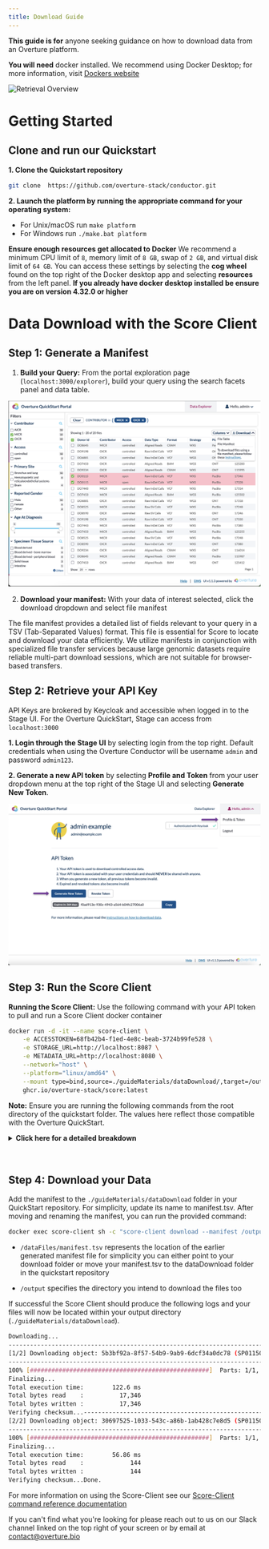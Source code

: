 ```yaml
---
title: Download Guide
---
```


**This guide is for** anyone seeking guidance on how to download data from an Overture platform. 

**You will need** docker installed. We recommend using Docker Desktop; for more information, visit [Dockers website](https://www.docker.com/products/docker-desktop/)

![Retrieval Overview](./assets/dataRetrieval.png 'End Goal')

# Getting Started

## Clone and run our Quickstart

**1. Clone the Quickstart repository**

```bash
git clone  https://github.com/overture-stack/conductor.git
```

**2. Launch the platform by running the appropriate command for your operating system:**

- For Unix/macOS run `make platform`
- For Windows run `./make.bat platform`

<Warning>**Ensure enough resources get allocated to Docker** We recommend a minimum CPU limit of `8`, memory limit of `8 GB`, swap of `2 GB`, and virtual disk limit of `64 GB`. You can access these settings by selecting the **cog wheel** found on the top right of the Docker desktop app and selecting **resources** from the left panel. **If you already have docker desktop installed be ensure you are on version 4.32.0 or higher**</Warning>

# Data Download with the Score Client

## Step 1: Generate a Manifest

1. **Build your Query:** From the portal exploration page (`localhost:3000/explorer`), build your query using the search facets panel and data table.

![Build Query](./assets/buildQueries.png 'Build Query')

2. **Download your manifest:** With your data of interest selected, click the download dropdown and select file manifest

<Note title="Why a Manifest?">The file manifest provides a detailed list of fields relevant to your query in a TSV (Tab-Separated Values) format. This file is essential for Score to locate and download your data efficiently. We utilize manifests in conjunction with specialized file transfer services because large genomic datasets require reliable multi-part download sessions, which are not suitable for browser-based transfers.</Note>

## Step 2: Retrieve your API Key

API Keys are brokered by Keycloak and accessible when logged in to the Stage UI. For the Overture QuickStart, Stage can access from `localhost:3000`

**1. Login through the Stage UI** by selecting login from the top right. Default credentials when using the Overture Conductor will be username `admin` and password `admin123`.

**2. Generate a new API token** by selecting **Profile and Token** from your user dropdown menu at the top right of the Stage UI and selecting **Generate New Token**. 

![Accessing an API Key](../submission/assets/apikeys.png 'Accessing an API Key')

## Step 3: Run the Score Client

**Running the Score Client:** Use the following command with your API token to pull and run a Score Client docker container

```bash
docker run -d -it --name score-client \
    -e ACCESSTOKEN=68fb42b4-f1ed-4e8c-beab-3724b99fe528 \
    -e STORAGE_URL=http://localhost:8087 \
    -e METADATA_URL=http://localhost:8080 \
    --network="host" \
    --platform="linux/amd64" \
    --mount type=bind,source=./guideMaterials/dataDownload/,target=/output \
    ghcr.io/overture-stack/score:latest
```

<Warning>**Note:** Ensure you are running the following commands from the root directory of the quickstart folder. The values here reflect those compatible with the Overture QuickStart.</Warning>

<details>

  <summary><b>Click here for a detailed breakdown</b></summary>

<br></br>

  - `-d` runs the container in detached mode, meaning it runs in the background and does not receive input or display output in the terminal


  - `-it` combines the `-i` (interactive) and `-t` (allocate a pseudo-TTY) options, allowing you to interact with the container via the terminal


  - `-e ACCESSTOKEN=68fb42b4-f1ed-4e8c-beab-3724b99fe528` sets up the score-client with a pre-configured system-wide access token. Alternatively, you can log in through stage found on  `localhost:3000/login` with the username `admin` and password `admin123`. From the profile page you can generate your own API key and supply it here


  - `-e STORAGE_URL=http://score:8087` is the url for the Score server that the Score-Client will interact with


  - `-e METADATA_URL=http://song:8080` is the url for the song server that the score-client will interact with


  - `--network="host"` Uses the host network stack inside the container, bypassing the usual network isolation. This means the container shares the network namespace with the host machine


  - `--platform="linux/amd64"` Specifies the platform the container should emulate. In this case, it's set to linux/amd64, indicating the container is intended to run on a Linux system with an AMD64 architecture


  - `--mount type=bind,source=./guideMaterials/dataDownload,target=/output` mounts the directory and its contents from the host machine to the container. Any changes made to the files in this directory will be reflected locally and in your docker container.  

---
</details>
<br></br>

## Step 4: Download your Data

Add the manifest to the `./guideMaterials/dataDownload` folder in your QuickStart repository. For simplicity, update its name to manifest.tsv. After moving and renaming the manifest, you can run the provided command:

```bash
docker exec score-client sh -c "score-client download --manifest /output/manifest.tsv --output-dir /output"
```


-  `/dataFiles/manifest.tsv` represents the location of the earlier generated manifest file for simplicity you can either point to your download folder or move your manifest.tsv to the dataDownload folder in the quickstart repository


- `/output` specifies the directory you intend to download the files too

If successful the Score Client should produce the following logs and your files will now be located within your output directory (`./guideMaterials/dataDownload`).

```bash
Downloading...                                                                                                                                                 
---------------------------------------------------------------------------------------------------------------------------------------------------------------
[1/2] Downloading object: 5b3bf92a-8f57-54b9-9ab9-6dcf34a0dc78 (SP011501.indel.vcf.gz)
---------------------------------------------------------------------------------------------------------------------------------------------------------------
100% [##################################################]  Parts: 1/1, Checksum: 100%, Write/sec: 177.7K/s, Read/sec: 177.7K/s                                 
Finalizing...
Total execution time:        122.6 ms
Total bytes read    :          17,346
Total bytes written :          17,346
Verifying checksum...---------------------------------------------------------------------------------------------------------------------------------------------------------------
[2/2] Downloading object: 30697525-1033-543c-a86b-1ab428c7e8d5 (SP011501.indel.vcf.gz.tbi)
---------------------------------------------------------------------------------------------------------------------------------------------------------------
100% [##################################################]  Parts: 1/1, Checksum: 100%, Write/sec: 2.9K/s, Read/sec: 2.9K/s                                     
Finalizing...
Total execution time:        56.86 ms
Total bytes read    :             144
Total bytes written :             144
Verifying checksum...Done. 
```

For more information on using the Score-Client see our [Score-Client command reference documentation](/documentation/score/user-guide/commands/)

<Note title="Help us make our guides better">If you can't find what you're looking for please reach out to us on our Slack channel linked on the top right of your screen or by email at contact@overture.bio</Note>